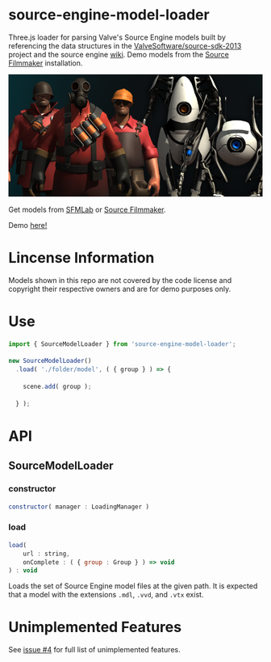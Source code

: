 # source-engine-model-loader

Three.js loader for parsing Valve's Source Engine models built by referencing the data structures in the [ValveSoftware/source-sdk-2013](https://github.com/ValveSoftware/source-sdk-2013) project and the source engine [wiki](https://developer.valvesoftware.com/wiki/MDL). Demo models from the [Source Filmmaker](https://store.steampowered.com/app/1840/Source_Filmmaker/) installation.

![](./images/banner.png)

Get models from [SFMLab](https://SFMLab.com) or [Source Filmmaker](https://store.steampowered.com/app/1840/Source_Filmmaker/).

Demo [here!](https://gkjohnson.github.io/source-engine-model-loader/dist/index.html)

# Lincense Information

Models shown in this repo are not covered by the code license and copyright their respective owners and are for demo purposes only.

# Use

```js
import { SourceModelLoader } from 'source-engine-model-loader';

new SourceModelLoader()
  .load( './folder/model', ( { group } ) => {

    scene.add( group );

  } );
```

# API

## SourceModelLoader

### constructor

```js
constructor( manager : LoadingManager )
```

### load

```js
load(
	url : string,
	onComplete : ( { group : Group } ) => void
) : void
```

Loads the set of Source Engine model files at the given path. It is expected that a model with the extensions `.mdl`, `.vvd`, and `.vtx` exist.

# Unimplemented Features

See [issue #4](https://github.com/gkjohnson/source-engine-model-loader/issues/4) for full list of unimplemented features.
